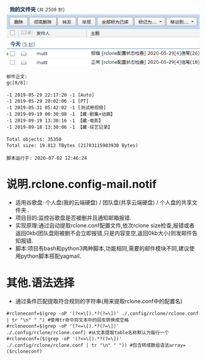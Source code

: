 ![image](https://raw.githubusercontent.com/shusanjing/rclone.config-mail.notif/master/示例-收到的邮件.png)

```
邮件正文:
gc[8/8]:

-1 2019-05-29 22:17:20 -1 [Auto]
-1 2019-05-29 20:02:06 -1 [PT]
-1 2019-05-31 05:42:02 -1 [测试用视频]
-1 2019-09-19 00:30:08 -1 【藏·剧集+动画】
-1 2019-09-19 13:30:16 -1 【藏·电影】
-1 2019-09-18 13:30:06 -1 【藏·综艺记录】

Total objects: 35350
Total size: 19.812 TBytes (21783115903930 Bytes)

脚本运行于: 2020-07-02 12:46:24
```

# 说明.rclone.config-mail.notif
* 适用谷歌盘: 个人盘(我的云端硬盘) / 团队盘(共享云端硬盘) / 个人盘的共享文件夹 .
* 项目目的:监控谷歌盘是否被删并且通知邮箱报错.
* 实现原理:通过自动提取rclone.conf配置文件,依次rclone size检查,报错或者返回0kb(团队盘刚被删不会立即报错,只是内容变空,返回0kb大小)则发邮件告知报错.
* 脚本:项目有bash和python3两种脚本,功能相同,需要的邮件模块不同,建议使用python脚本搭配yagmail.

# 其他.语法选择
* 通过条件匹配提取符合规则的字符串(用来提取rclone.conf中的配置名)
```
#rcloneconf=$(grep -oP '(?<=\[).*?(?=\])' ./.config/rclone/rclone.conf | tr "\n" " ") #使用tr命令将文本中的回车转换成空格
#rcloneconf=$(grep -oP '(?<=\[).*?(?=\])' ./.config/rclone/rclone.conf) #从文本提取table名称默认为每行一个
#rcloneconf=($(grep -oP '(?<=\[).*?(?=\])' ./.config/rclone/rclone.conf | tr "\n" " ")) #包含转成数组语法array=($rcloneconf) 
```
